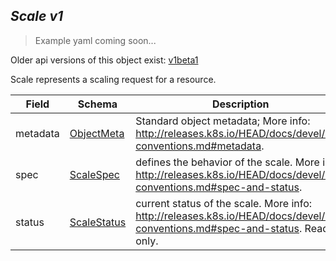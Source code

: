 ## *Scale v1*

> Example yaml coming soon...

<aside class="notice">Older api versions of this object exist: <a href="#scale-v1beta1">v1beta1</a> </aside>

Scale represents a scaling request for a resource.



Field        | Schema     | Description
------------ | ---------- | -----------
metadata | [ObjectMeta](#objectmeta-v1) | Standard object metadata; More info: http://releases.k8s.io/HEAD/docs/devel/api-conventions.md#metadata.
spec | [ScaleSpec](#scalespec-v1) | defines the behavior of the scale. More info: http://releases.k8s.io/HEAD/docs/devel/api-conventions.md#spec-and-status.
status | [ScaleStatus](#scalestatus-v1) | current status of the scale. More info: http://releases.k8s.io/HEAD/docs/devel/api-conventions.md#spec-and-status. Read-only.

